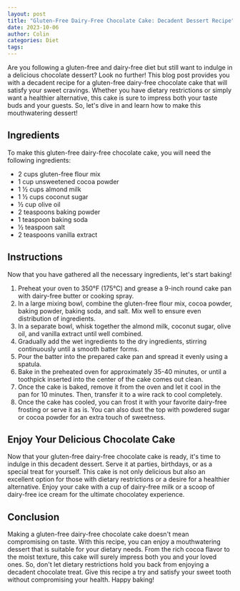 ```yaml
---
layout: post
title: "Gluten-Free Dairy-Free Chocolate Cake: Decadent Dessert Recipe"
date: 2023-10-06
author: Colin
categories: Diet
tags: 
---
```


Are you following a gluten-free and dairy-free diet but still want to indulge in a delicious chocolate dessert? Look no further! This blog post provides you with a decadent recipe for a gluten-free dairy-free chocolate cake that will satisfy your sweet cravings. Whether you have dietary restrictions or simply want a healthier alternative, this cake is sure to impress both your taste buds and your guests. So, let's dive in and learn how to make this mouthwatering dessert!

## Ingredients

To make this gluten-free dairy-free chocolate cake, you will need the following ingredients:

- 2 cups gluten-free flour mix
- 1 cup unsweetened cocoa powder
- 1 ½ cups almond milk
- 1 ½ cups coconut sugar
- ½ cup olive oil
- 2 teaspoons baking powder
- 1 teaspoon baking soda
- ½ teaspoon salt
- 2 teaspoons vanilla extract

## Instructions

Now that you have gathered all the necessary ingredients, let's start baking!

1. Preheat your oven to 350°F (175°C) and grease a 9-inch round cake pan with dairy-free butter or cooking spray.
2. In a large mixing bowl, combine the gluten-free flour mix, cocoa powder, baking powder, baking soda, and salt. Mix well to ensure even distribution of ingredients.
3. In a separate bowl, whisk together the almond milk, coconut sugar, olive oil, and vanilla extract until well combined.
4. Gradually add the wet ingredients to the dry ingredients, stirring continuously until a smooth batter forms.
5. Pour the batter into the prepared cake pan and spread it evenly using a spatula.
6. Bake in the preheated oven for approximately 35-40 minutes, or until a toothpick inserted into the center of the cake comes out clean.
7. Once the cake is baked, remove it from the oven and let it cool in the pan for 10 minutes. Then, transfer it to a wire rack to cool completely.
8. Once the cake has cooled, you can frost it with your favorite dairy-free frosting or serve it as is. You can also dust the top with powdered sugar or cocoa powder for an extra touch of sweetness.

## Enjoy Your Delicious Chocolate Cake

Now that your gluten-free dairy-free chocolate cake is ready, it's time to indulge in this decadent dessert. Serve it at parties, birthdays, or as a special treat for yourself. This cake is not only delicious but also an excellent option for those with dietary restrictions or a desire for a healthier alternative. Enjoy your cake with a cup of dairy-free milk or a scoop of dairy-free ice cream for the ultimate chocolatey experience.

## Conclusion

Making a gluten-free dairy-free chocolate cake doesn't mean compromising on taste. With this recipe, you can enjoy a mouthwatering dessert that is suitable for your dietary needs. From the rich cocoa flavor to the moist texture, this cake will surely impress both you and your loved ones. So, don't let dietary restrictions hold you back from enjoying a decadent chocolate treat. Give this recipe a try and satisfy your sweet tooth without compromising your health. Happy baking!